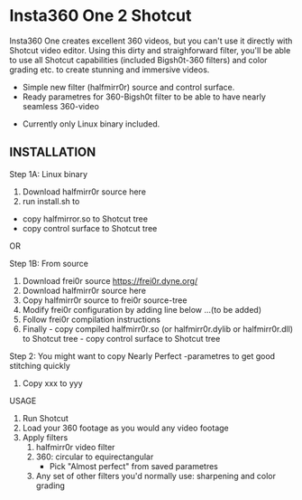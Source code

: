 
# Insta360 One 2 Shotcut

Insta360 One creates excellent 360 videos, but you can't use it directly with Shotcut video editor. Using this dirty and straighforward filter, you'll be able to use all Shotcut capabilities (included Bigsh0t-360 filters) and color grading etc. to create stunning and immersive videos.

+ Simple new filter (halfmirr0r) source and control surface.
+ Ready parametres for 360-Bigsh0t filter to be able to have nearly seamless 360-video 
- Currently only Linux binary included.


INSTALLATION
------------

Step 1A: Linux binary
  1) Download halfmirr0r source here
  2) run install.sh to
  - copy halfmirror.so to Shotcut tree
  - copy control surface to Shotcut tree


OR


Step 1B: From source
  1) Download frei0r source https://frei0r.dyne.org/
  2) Download halfmirr0r source here
  3) Copy halfmirr0r source to frei0r source-tree
  4) Modify frei0r configuration by adding line below
      ...(to be added)
  5) Follow frei0r compilation instructions
  6) Finally
    - copy compiled halfmirr0r.so (or halfmirr0r.dylib or halfmirr0r.dll) to Shotcut tree
    - copy control surface to Shotcut tree




Step 2: You might want to copy Nearly Perfect -parametres to get good stitching quickly
   1) Copy xxx to yyy


USAGE

1) Run Shotcut
2) Load your 360 footage as you would any video footage
3) Apply filters
    1) halfmirr0r video filter
    2) 360: circular to equirectangular
         - Pick "Almost perfect" from saved parametres
    3) Any set of other filters you'd normally use: sharpening and color grading
      
      
